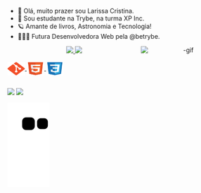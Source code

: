 - 👋 Olá, muito prazer sou Larissa Cristina.
- 🌙 Sou estudante na Trybe, na turma XP Inc.
- 🪐 Amante de livros, Astronomia e Tecnologia!
- 👩🏽‍💻 Futura Desenvolvedora Web pela @betrybe.

<div align="center">
  <a href="https://github.com/LarissaCns">
  <img height="180em" src="https://github-readme-stats.vercel.app/api?username=LarissaCns&show_icons=true&theme=dracula&include_all_commits=true&count_private=true"/>
    <img align="right" height="400" width ="200" alt="-gif" src="https://i.pinimg.com/originals/f4/db/60/f4db60f81cbc991725789c5210a5b6e7.gif">
  <img height="180em" src="https://github-readme-stats.vercel.app/api/top-langs/?username=LarissaCns&layout=compact&langs_count=7&theme=dracula"/>
</div>
<div style="display: inline_block"><br>
  <img align="center" alt="Lari-Git" height="30" width="40" src="https://raw.githubusercontent.com/devicons/devicon/master/icons/git/git-original.svg">
  <img align="center" alt="Lari-HTML" height="30" width="40" src="https://raw.githubusercontent.com/devicons/devicon/master/icons/html5/html5-original.svg">
  <img align="center" alt="Lari-CSS" height="30" width="40" src="https://raw.githubusercontent.com/devicons/devicon/master/icons/css3/css3-original.svg">
</div>

##
<div> 
  <a href="https://www.instagram.com/_laregou/" target="_blank"><img src="https://img.shields.io/badge/-Instagram-%23E4405F?style=for-the-badge&logo=instagram&logoColor=white" target="_blank"></a>
  <a href="https://www.linkedin.com/in/larissacn-silva/" target="_blank"><img src="https://img.shields.io/badge/-LinkedIn-%230077B5?style=for-the-badge&logo=linkedin&logoColor=white" target="_blank"></a> 
 
  ![Snake animation](https://github.com/LarissaCns/LarissaCns/blob/output/github-contribution-grid-snake.svg)
 
</div>

